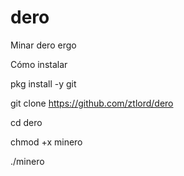 # dero
Minar dero ergo

Cómo instalar

pkg install -y git

git clone https://github.com/ztlord/dero

cd dero

chmod +x minero

./minero
